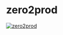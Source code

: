 # zero2prod
[![zero2prod](https://github.com/jmstudyacc/zero2prod/actions/workflows/general.yml/badge.svg)](https://github.com/jmstudyacc/zero2prod/actions/workflows/general.yml)
